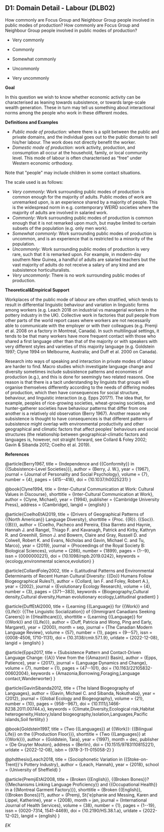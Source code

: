 
## D1: Domain Detail - Labour (DLB02)

How commonly are Focus Group and Neighbour Group people involved in public modes of production? How commonly are Focus Group and Neighbour Group people involved in public modes of production?



- Very commonly

- Commonly

- Somewhat commonly

- Uncommonly

- Very uncommonly



**Goal**

In this question we wish to know whether economic activity can be characterised as leaning towards subsistence, or towards large-scale wealth generation. These in turn may tell us something about interactional norms among the people who work in these different modes.



**Definitions and Examples**

- *Public mode of production:* where there is a split between the public and private domains, and the individual goes out to the public domain to sell his/her labour. The work does not directly benefit the worker.
- *Domestic mode of production*: work activity, production, and consumption all occur at the household, family, or local community level. This mode of labour is often characterised as “free” under Western economic orthodoxy.


Note that "people" may include children in some contact situations.

The scale used is as follows:

- *Very commonly*: Work surrounding public modes of production is common enough for the majority of adults. Public modes of work are unremarked upon, is an experience shared by a majority of people. This is the widespread norm in e.g. contemporary WEIRD societies where the majority of adults are involved in salaried work.
- *Commonly*: Work surrounding public modes of production is common enough that it is not remarked upon much, but maybe limited to certain subsets of the population (e.g. only men work).
- *Somewhat commonly*: Work surrounding public modes of production is uncommon, and is an experience that is restricted to a minority of the population.
- *Uncommonly*: Work surrounding public modes of production is very rare, such that it is remarked upon. For example, in modern-day southern New Guinea, a handful of adults are salaried teachers but the vast majority of adults do not receive a salary of any kind and are subsistence horticulturalists.
- *Very uncommonly*: There is no work surrounding public modes of production.




**Theoretical&Empirical Support**

Workplaces of the public mode of labour are often stratified, which tends to result in differential linguistic behaviour and variation in linguistic forms among workers (e.g. Leach 2018 on industrial vs managerial workers in the pottery industry in the UK). Collective work in factories that pull people from other parts of the world report cases where workers are not necessarily able to communicate with the employer or with their colleagues (e.g. Premji et al. 2008 on a factory in Montreal, Canada). In such multilingual settings, it tends to be that many workers have more frequent contact with those who shared a first language other than that of the majority or with speakers with very different styles and varieties of this majority language (e.g. Goldstein 1997; Clyne 1994 on Melbourne, Australia; and Duff et al. 2000 on Canada).

Research into ways of speaking and interaction in private modes of labour are harder to find. Macro studies which investigate language change and diversity sometimes include subsistence patterns and economies of production (e.g.), and this is done for seemingly two related reasons. One reason is that there is a tacit understanding by linguists that groups will organise themselves differently according to the needs of differing modes of production, which then have consequences for social structure, behaviour, and linguistic interaction (e.g. Epps 2017?). The idea that, for example, peoples of rice-growing societies, wheat-growing societies, and hunter-gatherer societies have behaviour patterns that differ from one another is a relatively old observation (Berry 1967). Another reason why subsistence is thought to have consequences is that different patterns of subsistence might overlap with environmental productivity and other geographical and climatic factors that affect peoples' behaviours and social structures (the relationship between geographical-climatic factors and languages is, however, not straight forward, see Collard & Foley 2002; Gavin & Sibanda 2012; Coelho et al. 2019).


**References**

@article{Berry1967,
  title = {Independence and {{Conformity}} in {{Subsistence-Level Societies}}},
  author = {Berry, J. W.},
  year = {1967},
  journal = {Journal of Personality and Social Psychology},
  volume = {7},
  number = {4},
  pages = {415--418},
  doi = {10.1037/h0025231}
}

@book{Clyne1994,
  title = {Inter-Cultural Communication at Work: Cultural Values in Discourse},
  shorttitle = {Inter-Cultural Communication at Work},
  author = {Clyne, Michael},
  year = {1994},
  publisher = {Cambridge University Press},
  address = {Cambridge},
  langid = {english}
}

@article{CoelhoEtAl2019,
  title = {Drivers of Geographical Patterns of {{North American}} Language Diversity},
  shorttitle = {Proc. {{R}}. {{Soc}}. {{B}}},
  author = {Coelho, Pacheco and Pereira, Elisa Barreto and Haynie, Hannah J. and Rangel, Thiago F. and Kavanagh, Patrick and Kirby, Kathryn R. and Greenhill, Simon J. and Bowern, Claire and Gray, Russell D. and Colwell, Robert K. and Evans, Nicholas and Gavin, Michael C. and Tu, Marco},
  year = {2019},
  journal = {Proceedings of the Royal Society B: Biological Sciences},
  volume = {286},
  number = {1899},
  pages = {1--9},
  issn = {0000000221},
  doi = {10.1098/rspb.2019.0242},
  keywords = {ecology,environmental science,evolution}
}

@article{CollardFoley2002,
  title = {Latitudinal Patterns and Environmental Determinants of Recent Human Cultural Diversity: {{Do}} Humans Follow Biogeographical Rules?},
  author = {Collard, Ian F. and Foley, Robert A.},
  year = {2002},
  journal = {Evolutionary Ecology Research},
  volume = {4},
  number = {3},
  pages = {371--383},
  keywords = {Biogeography,Cultural density,Cultural diversity,Human evolutionary ecology,Latitudinal gradient}
}

@article{DuffEtAl2000,
  title = {Learning {{Language}} for {{Work}} and {{Life}}: {{The Linguistic Socialization}} of {{Immigrant Canadians Seeking Careers}} in {{Healthcare}}},
  shorttitle = {Learning {{Language}} for {{Work}} and {{Life}}},
  author = {Duff, Patricia and Wong, Ping and Early, Margaret},
  year = {2000},
  month = sep,
  journal = {The Canadian Modern Language Review},
  volume = {57},
  number = {1},
  pages = {9--57},
  issn = {0008-4506, 1710-1131},
  doi = {10.3138/cmlr.57.1.9},
  urldate = {2022-12-08},
  langid = {english}
}

@article{Epps2017,
  title = {Subsistence Pattern and Contact-Driven Language Change: {{A}} View from the {{Amazon}} Basin},
  author = {Epps, Patience},
  year = {2017},
  journal = {Language Dynamics and Change},
  volume = {7},
  number = {1},
  pages = {47--101},
  doi = {10.1163/22105832-00602004},
  keywords = {Amazonia,Borrowing,Foraging,Language contact,Wanderworter}
}

@article{GavinSibanda2012,
  title = {The Island Biogeography of Languages},
  author = {Gavin, Michael C. and Sibanda, Nokuthaba},
  year = {2012},
  journal = {Global Ecology and Biogeography},
  volume = {21},
  number = {10},
  pages = {958--967},
  doi = {10.1111/j.1466-8238.2011.00744.x},
  keywords = {Climate,Diversity,Ecological risk,Habitat heterogeneity,History,Island biogeography,Isolation,Languages,Pacific islands,Soil fertility}
}

@book{Goldstein1997,
  title = {Two {{Languages}} at {{Work}}: {{Bilingual Life}} on the {{Production Floor}}},
  shorttitle = {Two {{Languages}} at {{Work}}},
  author = {Goldstein, Tara},
  year = {1997},
  month = dec,
  publisher = {De Gruyter Mouton},
  address = {Berlin},
  doi = {10.1515/9783110815221},
  urldate = {2022-12-08},
  isbn = {978-3-11-015058-2}
}

@phdthesis{Leach2018,
  title = {Sociophonetic Variation in {{Stoke-on-Trent}}'s Pottery Industry},
  author = {Leach, Hannah},
  year = {2018},
  school = {University of Sheffield}
}

@article{PremjiEtAl2008,
  title = {Broken {{English}}, {{Broken Bones}}? {{Mechanisms Linking Language Proficiency}} and {{Occupational Health}} in a {{Montreal Garment Factory}}},
  shorttitle = {Broken {{English}}, {{Broken Bones}}?},
  author = {Premji, St{\'e}phanie and Messing, Karen and Lippel, Katherine},
  year = {2008},
  month = jan,
  journal = {International Journal of Health Services},
  volume = {38},
  number = {1},
  pages = {1--19},
  issn = {0020-7314, 1541-4469},
  doi = {10.2190/HS.38.1.a},
  urldate = {2022-12-02},
  langid = {english}
}



*EK*
